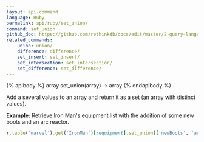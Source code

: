 ```yaml
---
layout: api-command 
language: Ruby
permalink: api/ruby/set_union/
command: set_union 
github_doc: https://github.com/rethinkdb/docs/edit/master/2-query-language/api/ruby/document-manipulation/set_union.md
related_commands:
    union: union/
    difference: difference/
    set_insert: set_insert/
    set_intersection: set_intersection/
    set_difference: set_difference/
---
```


{% apibody %}
array.set_union(array) &rarr; array
{% endapibody %}

Add a several values to an array and return it as a set (an array with distinct values).

__Example:__ Retrieve Iron Man's equipment list with the addition of some new boots and an arc reactor.

```rb
r.table('marvel').get('IronMan')[:equipment].set_union(['newBoots', 'arc_reactor']).run(conn)
```


